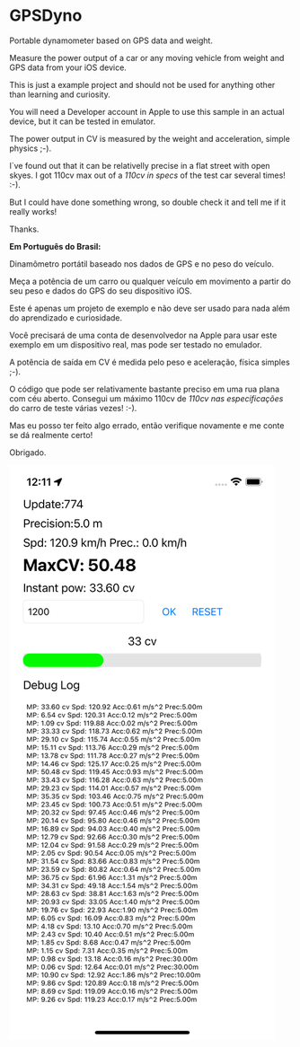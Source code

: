 # GPSDyno

Portable dynamometer based on GPS data and weight.

Measure the power output of a car or any moving vehicle from weight and GPS data from your iOS device.

This is just a example project and should not be used for anything other than learning and curiosity.

You will need a Developer account in Apple to use this sample in an actual device, but it can be tested in emulator.

The power output in CV is measured by the weight and acceleration, simple physics ;-). 

I`ve found out that it can be relativelly precise in a flat street with open skyes. I got 110cv max out of a *110cv in specs* of the test car several times! :-). 

But I could have done something wrong, so double check it and tell me if it really works!

Thanks.

**Em Português do Brasil:**

Dinamômetro portátil baseado nos dados de GPS e no peso do veículo.

Meça a potência de um carro ou qualquer veículo em movimento a partir do seu peso e dados do GPS do seu dispositivo iOS.

Este é apenas um projeto de exemplo e não deve ser usado para nada além do aprendizado e curiosidade.

Você precisará de uma conta de desenvolvedor na Apple para usar este exemplo em um dispositivo real, mas pode ser testado no emulador.

A potência de saída em CV é medida pelo peso e aceleração, física simples ;-).

O código que pode ser relativamente bastante preciso em uma rua plana com céu aberto. Consegui um máximo 110cv de *110cv nas especificações* do carro de teste várias vezes! :-).

Mas eu posso ter feito algo errado, então verifique novamente e me conte se dá realmente certo!

Obrigado.



![Emulator screenshot sample](/ScreenShotEmulator.png)

